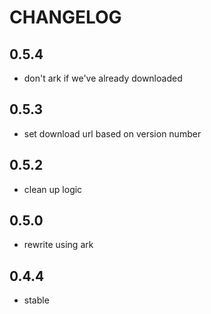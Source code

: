 CHANGELOG
=========

0.5.4
-----
* don't ark if we've already downloaded

0.5.3
-----
* set download url based on version number

0.5.2
-----
* clean up logic

0.5.0
-----
* rewrite using ark

0.4.4
-----
* stable
